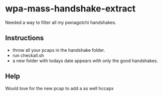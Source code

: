 # wpa-mass-handshake-extract
Needed a way to filter all my pwnagotchi handshakes.

Instructions
----

* throw all your pcaps in the handshake folder.
* run checkall.sh
* a new folder with todays date appears with only the good handshakes.



Help
---

Would love for the new pcap to add a as well hccapx

